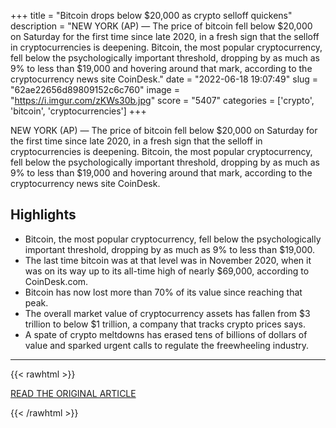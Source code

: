 +++
title = "Bitcoin drops below $20,000 as crypto selloff quickens"
description = "NEW YORK (AP) — The price of bitcoin fell below $20,000 on Saturday for the first time since late 2020, in a fresh sign that the selloff in cryptocurrencies is deepening.  Bitcoin, the most popular cryptocurrency, fell below the psychologically important threshold, dropping by as much as 9% to less than $19,000 and hovering around that mark, according to the cryptocurrency news site CoinDesk."
date = "2022-06-18 19:07:49"
slug = "62ae22656d89809152c6c760"
image = "https://i.imgur.com/zKWs30b.jpg"
score = "5407"
categories = ['crypto', 'bitcoin', 'cryptocurrencies']
+++

NEW YORK (AP) — The price of bitcoin fell below $20,000 on Saturday for the first time since late 2020, in a fresh sign that the selloff in cryptocurrencies is deepening.  Bitcoin, the most popular cryptocurrency, fell below the psychologically important threshold, dropping by as much as 9% to less than $19,000 and hovering around that mark, according to the cryptocurrency news site CoinDesk.

## Highlights

- Bitcoin, the most popular cryptocurrency, fell below the psychologically important threshold, dropping by as much as 9% to less than $19,000.
- The last time bitcoin was at that level was in November 2020, when it was on its way up to its all-time high of nearly $69,000, according to CoinDesk.com.
- Bitcoin has now lost more than 70% of its value since reaching that peak.
- The overall market value of cryptocurrency assets has fallen from $3 trillion to below $1 trillion, a company that tracks crypto prices says.
- A spate of crypto meltdowns has erased tens of billions of dollars of value and sparked urgent calls to regulate the freewheeling industry.

---

{{< rawhtml >}}
  <p class="article-category">
    <a target="_blank" href="https://apnews.com/article/cryptocurrency-technology-financial-markets-bitcoin-873a92a17402bf1510755e3ad4901869">READ THE ORIGINAL ARTICLE</a>
  </p>
{{< /rawhtml >}}
